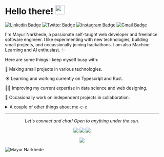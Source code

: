# Hello there! <img src="https://raw.githubusercontent.com/MartinHeinz/MartinHeinz/master/wave.gif" width="30px">
[![Linkedin Badge](https://img.shields.io/badge/-mayurnarkhede007-blue?style=flat&logo=Linkedin&logoColor=white&link=https://www.linkedin.com/in/mayurnarkhede007/)](https://www.linkedin.com/in/mayurnarkhede007/)
[![Twitter Badge](https://img.shields.io/badge/-@Mayur_FC-1ca0f1?style=flat&labelColor=1ca0f1&logo=twitter&logoColor=white&link=https://twitter.com/Mayur_FC)](https://twitter.com/Mayur_FC)
[![Instagram Badge](https://img.shields.io/badge/-@immayurn-purple?style=flat&logo=instagram&logoColor=white&link=https://instagram.com/immayurn/)](https://instagram.com/immayurn)
[![Gmail Badge](https://img.shields.io/badge/-mayurgnarkhede-c14438?style=flat&logo=Gmail&logoColor=white&link=mailto:mayurgnarkhede@gmail.com)](mailto:mayurgnarkhede@gmail.com)


I'm Mayur Narkhede, a passionate self-taught web developer and freelance software engineer. I like experimenting with new technologies, building small projects, and occassionally joining hackathons. I am also Machine Learning and AI enthusiast. ✨


Here are some things I keep myself busy with:

🔭 Making small projects in various technologies. 

☀️ Learning and working currently on Typescript and Rust.

👨‍💻 Improving my current expertise in data science and web designing.

👯 Occasionally work on independent projects in collaboration.

<details>
  <summary>A couple of other things about me-e-e</summary>
  <br>
  <p><i>Alexa play Hymn for the Weekend by Coldplay 🎶</i><p>

  - I post random pictures and trip excerpts at **[Instagram](https://instagram.com/immayurn/)**.
  - My go to jam when coding: KDrama OSTs. Non-stop. ⭐️
  - I absolutely adore Raiden Shogun & Ningguang, the best characters in Genshin Impact.
  

  ![My github stats](https://github-readme-stats.vercel.app/api?username=PrinceMayur007&show_icons=true&theme=nord)
  <br><br>
</details>

<hr>
<p align="center">
  <i>Let's connect and chat! Open to anything under the sun.</i>

  <p align="center">
    <a href="https://twitter.com/Mayur_FC" alt="Twitter"><img src="https://raw.githubusercontent.com/jayehernandez/jayehernandez/3f5402efef9a0ae89211a6e04609558e862ca616/readme/twitter-fill.svg"></a>
    <a href="https://www.linkedin.com/in/mayurnarkhede007/" alt="Linkedin"><img src="https://raw.githubusercontent.com/jayehernandez/jayehernandez/3f5402efef9a0ae89211a6e04609558e862ca616/readme/linkedin-fill.svg"></a>
    <a href="mailto:mayurgnarkhede@gmail.com" alt="Contact me"><img src="https://raw.githubusercontent.com/jayehernandez/jayehernandez/3f5402efef9a0ae89211a6e04609558e862ca616/readme/mail-fill.svg"></a>
  </p>

  <p align="center">
    <a href="https://visitor-badge.glitch.me/">
      <img align="center" src="https://page-views.glitch.me/badge?page_id=PrinceMayur007.PrinceMayur007">
    </a>
  </p>
</p>

![Mayur Narkhede](https://raw.githubusercontent.com/Trilokia/Trilokia/379277808c61ef204768a61bbc5d25bc7798ccf1/bottom_header.svg)


